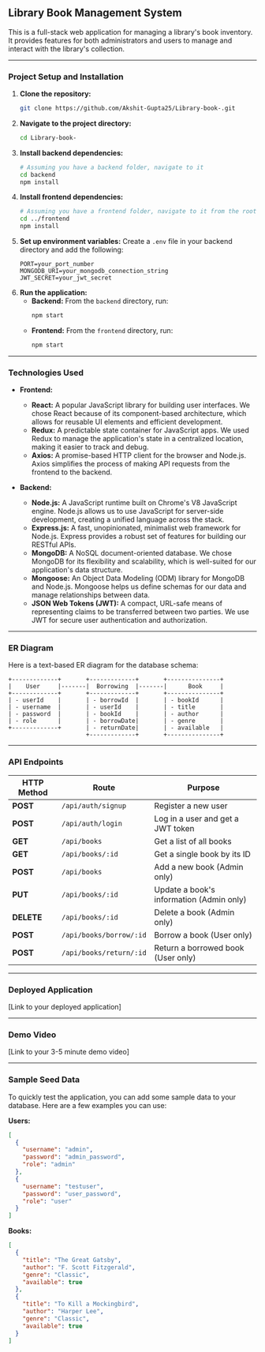 
## Library Book Management System

This is a full-stack web application for managing a library's book inventory. It provides features for both administrators and users to manage and interact with the library's collection.

-----

### Project Setup and Installation

1.  **Clone the repository:**
    ```bash
    git clone https://github.com/Akshit-Gupta25/Library-book-.git
    ```
2.  **Navigate to the project directory:**
    ```bash
    cd Library-book-
    ```
3.  **Install backend dependencies:**
    ```bash
    # Assuming you have a backend folder, navigate to it
    cd backend
    npm install
    ```
4.  **Install frontend dependencies:**
    ```bash
    # Assuming you have a frontend folder, navigate to it from the root
    cd ../frontend
    npm install
    ```
5.  **Set up environment variables:**
    Create a `.env` file in your backend directory and add the following:
    ```
    PORT=your_port_number
    MONGODB_URI=your_mongodb_connection_string
    JWT_SECRET=your_jwt_secret
    ```
6.  **Run the application:**
      * **Backend:** From the `backend` directory, run:
        ```bash
        npm start
        ```
      * **Frontend:** From the `frontend` directory, run:
        ```bash
        npm start
        ```

-----

### Technologies Used

  * **Frontend:**

      * **React:** A popular JavaScript library for building user interfaces. We chose React because of its component-based architecture, which allows for reusable UI elements and efficient development.
      * **Redux:** A predictable state container for JavaScript apps. We used Redux to manage the application's state in a centralized location, making it easier to track and debug.
      * **Axios:** A promise-based HTTP client for the browser and Node.js. Axios simplifies the process of making API requests from the frontend to the backend.

  * **Backend:**

      * **Node.js:** A JavaScript runtime built on Chrome's V8 JavaScript engine. Node.js allows us to use JavaScript for server-side development, creating a unified language across the stack.
      * **Express.js:** A fast, unopinionated, minimalist web framework for Node.js. Express provides a robust set of features for building our RESTful APIs.
      * **MongoDB:** A NoSQL document-oriented database. We chose MongoDB for its flexibility and scalability, which is well-suited for our application's data structure.
      * **Mongoose:** An Object Data Modeling (ODM) library for MongoDB and Node.js. Mongoose helps us define schemas for our data and manage relationships between data.
      * **JSON Web Tokens (JWT):** A compact, URL-safe means of representing claims to be transferred between two parties. We use JWT for secure user authentication and authorization.

-----

### ER Diagram

Here is a text-based ER diagram for the database schema:

```
+-------------+       +-------------+       +---------------+
|    User     |-------|  Borrowing  |-------|      Book     |
+-------------+       +-------------+       +---------------+
| - userId    |       | - borrowId  |       | - bookId      |
| - username  |       | - userId    |       | - title       |
| - password  |       | - bookId    |       | - author      |
| - role      |       | - borrowDate|       | - genre       |
+-------------+       | - returnDate|       | - available   |
                      +-------------+       +---------------+
```

-----

### API Endpoints

| HTTP Method | Route                  | Purpose                               |
|-------------|------------------------|---------------------------------------|
| **POST** | `/api/auth/signup`     | Register a new user                   |
| **POST** | `/api/auth/login`      | Log in a user and get a JWT token     |
| **GET** | `/api/books`           | Get a list of all books               |
| **GET** | `/api/books/:id`       | Get a single book by its ID           |
| **POST** | `/api/books`           | Add a new book (Admin only)           |
| **PUT** | `/api/books/:id`       | Update a book's information (Admin only)|
| **DELETE** | `/api/books/:id`       | Delete a book (Admin only)            |
| **POST** | `/api/books/borrow/:id`| Borrow a book (User only)             |
| **POST** | `/api/books/return/:id`| Return a borrowed book (User only)    |

-----

### Deployed Application

[Link to your deployed application]

-----

### Demo Video

[Link to your 3-5 minute demo video]

-----

### Sample Seed Data

To quickly test the application, you can add some sample data to your database. Here are a few examples you can use:

**Users:**

```json
[
  {
    "username": "admin",
    "password": "admin_password",
    "role": "admin"
  },
  {
    "username": "testuser",
    "password": "user_password",
    "role": "user"
  }
]
```

**Books:**

```json
[
  {
    "title": "The Great Gatsby",
    "author": "F. Scott Fitzgerald",
    "genre": "Classic",
    "available": true
  },
  {
    "title": "To Kill a Mockingbird",
    "author": "Harper Lee",
    "genre": "Classic",
    "available": true
  }
]
```
